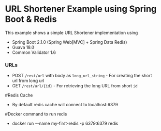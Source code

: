 # URL Shortener Example using Spring Boot & Redis

This example shows a simple URL Shortener implementation using
- Spring Boot 2.1.0 (Spring Web[MVC] + Spring Data Redis)
- Guava 18.0
- Common Validator 1.6

### URLs
- POST `/rest/url` with body as `long_url_string` - For creating the short url from long url
- GET `/rest/url/{id}` - For retrieving the long URL from short `id`

#Redis Cache

- By default redis cache will connect to localhost:6379

#Docker command to run redis

- docker run --name my-first-redis -p 6379:6379 redis